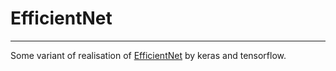 # EfficientNet
---

Some variant of realisation of [EfficientNet][1] by keras and tensorflow.

[1]: https://arxiv.org/abs/1905.11946 (Mingxing Tan, Quoc V. Le EfficientNet: Rethinking Model Scaling for Convolutional Neural Networks)
